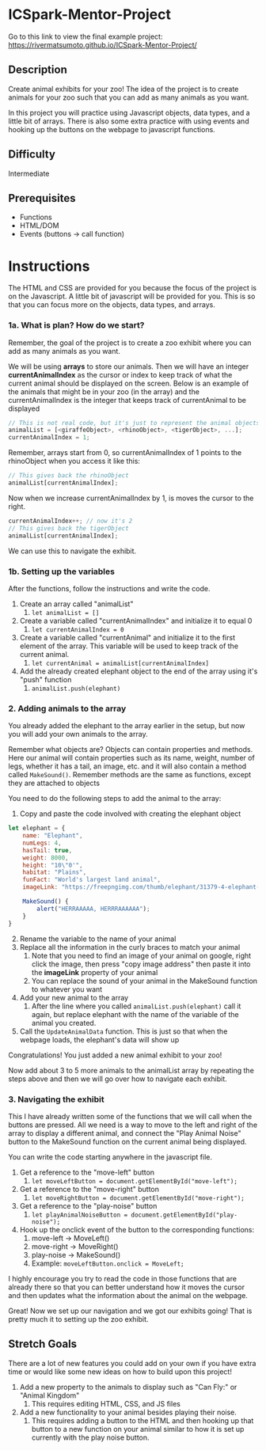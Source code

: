 # ICSpark-Mentor-Project

Go to this link to view the final example project: https://rivermatsumoto.github.io/ICSpark-Mentor-Project/

## Description

Create animal exhibits for your zoo! The idea of the project is to create animals for your zoo such that you can add as many animals as you want.

In this project you will practice using Javascript objects, data types, and a little bit of arrays. There is also some extra practice with using events and hooking up the buttons on the webpage to javascript functions.

## Difficulty

Intermediate

## Prerequisites

* Functions
* HTML/DOM
* Events (buttons -> call function)

# Instructions

The HTML and CSS are provided for you because the focus of the project is on the Javascript. A little bit of javascript will be provided for you. This is so that you can focus more on the objects, data types, and arrays.

### 1a. What is plan? How do we start?

Remember, the goal of the project is to create a zoo exhibit where you can add as many animals as you want.

We will be using **arrays** to store our animals. Then we will have an integer **currentAnimalIndex** as the cursor or index to keep track of what the current animal should be displayed on the screen. Below is an example of the animals that might be in your zoo (in the array) and the currentAnimalIndex is the integer that keeps track of currentAnimal to be displayed

```js
// This is not real code, but it's just to represent the animal objects
animalList = [<giraffeObject>, <rhinoObject>, <tigerObject>, ...];
currentAnimalIndex = 1;
```

Remember, arrays start from 0, so currentAnimalIndex of 1 points to the rhinoObject when you access it like this:

```js
// This gives back the rhinoObject
animalList[currentAnimalIndex];
```

Now when we increase currentAnimalIndex by 1, is moves the cursor to the right.

```js
currentAnimalIndex++; // now it's 2
// This gives back the tigerObject
animalList[currentAnimalIndex];
```

We can use this to navigate the exhibit.

### 1b. Setting up the variables

After the functions, follow the instructions and write the code.

1. Create an array called "animalList"
   1. `let animalList = []`
2. Create a variable called "currentAnimalIndex" and initialize it to equal 0
   1. `let currentAnimalIndex = 0`
3. Create a variable called "currentAnimal" and initialize it to the first element of the array. This variable will be used to keep track of the current animal.
   1. `let currentAnimal = animalList[currentAnimalIndex]`
4. Add the already created elephant object to the end of the array using it's "push" function
   1. `animalList.push(elephant)`

### 2. Adding animals to the array

You already added the elephant to the array earlier in the setup, but now you will add your own animals to the array.

Remember what objects are? Objects can contain properties and methods. Here our animal will contain properties such as its name, weight, number of legs, whether it has a tail, an image, etc. and it will also contain a method called `MakeSound()`. Remember methods are the same as functions, except they are attached to objects

You need to do the following steps to add the animal to the array:

1. Copy and paste the code involved with creating the elephant object

```js
let elephant = {
    name: "Elephant",
    numLegs: 4,
    hasTail: true,
    weight: 8000,
    height: "10\"0'",
    habitat: "Plains",
    funFact: "World's largest land animal",
    imageLink: "https://freepngimg.com/thumb/elephant/31379-4-elephant-transparent-background.png",

    MakeSound() {
        alert("HERRAAAAA, HERRRAAAAAA");
    }
}
```

2. Rename the variable to the name of your animal
3. Replace all the information in the curly braces to match your animal
   1. Note that you need to find an image of your animal on google, right click the image, then press "copy image address" then paste it into the **imageLink** property of your animal
   2. You can replace the sound of your animal in the MakeSound function to whatever you want
4. Add your new animal to the array
   1. After the line where you called `animalList.push(elephant)` call it again, but replace elephant with the name of the variable of the animal you created.
5. Call the `UpdateAnimalData` function. This is just so that when the webpage loads, the elephant's data will show up

Congratulations! You just added a new animal exhibit to your zoo! 

Now add about 3 to 5 more animals to the animalList array by repeating the steps above and then we will go over how to navigate each exhibit.

### 3. Navigating the exhibit

This I have already written some of the functions that we will call when the buttons are pressed. All we need is a way to move to the left and right of the array to display a different animal, and connect the "Play Animal Noise" button to the MakeSound function on the current animal being displayed.

You can write the code starting anywhere in the javascript file.

1. Get a reference to the "move-left" button
   1. `let moveLeftButton = document.getElementById("move-left");`
2. Get a reference to the "move-right" button
   1. `let moveRightButton = document.getElementById("move-right");`
3. Get a reference to the "play-noise" button
   1. `let playAnimalNoiseButton = document.getElementById("play-noise");`
4. Hook up the onclick event of the button to the corresponding functions:
   1. move-left -> MoveLeft()
   2. move-right -> MoveRight()
   3. play-noise -> MakeSound()
   4. Example: `moveLeftButton.onclick = MoveLeft;`

I highly encourage you try to read the code in those functions that are already there so that you can better understand how it moves the cursor and then updates what the information about the animal on the webpage.


Great! Now we set up our navigation and we got our exhibits going! That is pretty much it to setting up the zoo exhibit. 

## Stretch Goals

There are a lot of new features you could add on your own if you have extra time or would like some new ideas on how to build upon this project!

1. Add a new property to the animals to display such as "Can Fly:" or "Animal Kingdom"
   1. This requires editing HTML, CSS, and JS files
2. Add a new functionality to your animal besides playing their noise.
   1. This requires adding a button to the HTML and then hooking up that button to a new function on your animal similar to how it is set up currently with the play noise button.